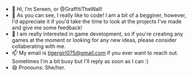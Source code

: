 - 👋 Hi, I’m Sereen, or @GraffitiTheWall!
- 👀 As you can see, I really like to code! I am a bit of a begginer, however, I'd appreciate it if you'd take the time to look at the projects I've made and give me some feedback!
- 💞️ I am really interested in game development, so if you're creating any games at the moment or looking for any new ideas, please consider collaberating with me.
- 📫 My email is tigergirl075@gmail.com if you ever want to reach out. Sometimes I'm a bit busy but I'll reply as soon as I can :)
- 😄 Pronouns: She/her.

<!---
GraffitiTheWall/GraffitiTheWall is a ✨ special ✨ repository because its `README.md` (this file) appears on your GitHub profile.
You can click the Preview link to take a look at your changes.
--->
